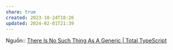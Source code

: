 ```yaml
---
share: true
created: 2023-10-24T18:26
updated: 2024-02-01T21:39
---
```

Nguồn:: [There Is No Such Thing As A Generic | Total TypeScript](https://www.totaltypescript.com/no-such-thing-as-a-generic)
